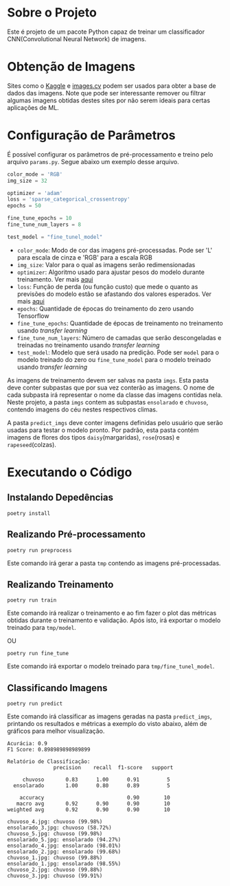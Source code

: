 # Sobre o Projeto

Este é projeto de um pacote Python capaz de treinar um classificador CNN(Convolutional Neural Network) de imagens.

# Obtenção de Imagens

Sites como o [Kaggle](https://www.kaggle.com/) e [images.cv](https://images.cv/) podem ser usados para obter a base de dados das imagens. Note que pode ser interessante remover ou filtrar algumas imagens obtidas destes sites por não serem ideais para certas aplicações de ML.

# Configuração de Parâmetros

É possível configurar os parâmetros de pré-processamento e treino pelo arquivo `params.py`. Segue abaixo um exemplo desse arquivo.

```python
color_mode = 'RGB'
img_size = 32

optimizer = 'adam'
loss = 'sparse_categorical_crossentropy'
epochs = 50

fine_tune_epochs = 10
fine_tune_num_layers = 8

test_model = "fine_tunel_model"
```

* `color_mode`: Modo de cor das imagens pré-processadas. Pode ser 'L' para escala de cinza e 'RGB' para a escala RGB
* `img_size`: Valor para o qual as imagens serão redimensionadas
* `optimizer`: Algoritmo usado para ajustar pesos do modelo durante treinamento. Ver mais [aqui](https://keras.io/api/optimizers/)
* `loss`: Função de perda (ou função custo) que mede o quanto as previsões do modelo estão se afastando dos valores esperados. Ver mais [aqui](https://keras.io/api/losses/)
* `epochs`: Quantidade de épocas do treinamento do zero usando Tensorflow
* `fine_tune_epochs`: Quantidade de épocas de treinamento no treinamento usando *transfer learning*
* `fine_tune_num_layers`: Número de camadas que serão descongeladas e treinadas no treinamento usando *transfer learning*
* `test_model`: Modelo que será usado na predição. Pode ser `model` para o modelo treinado do zero ou `fine_tune_model` para o modelo treinado usando *transfer learning*

As imagens de treinamento devem ser salvas na pasta `imgs`. Esta pasta deve conter subpastas que por sua vez conterão as imagens. O nome de cada subpasta irá representar o nome da classe das imagens contidas nela. Neste projeto, a pasta `imgs` contem as subpastas `ensolarado` e `chuvoso`, contendo imagens do céu nestes respectivos climas.

A pasta `predict_imgs` deve conter imagens definidas pelo usuário que serão usadas para testar o modelo pronto. Por padrão, esta pasta contém imagens de flores dos tipos `daisy`(margaridas), `rose`(rosas) e `rapeseed`(colzas).

# Executando o Código

## Instalando Depedências

`poetry install`

## Realizando Pré-processamento

`poetry run preprocess`

Este comando irá gerar a pasta `tmp` contendo as imagens pré-processadas.

## Realizando Treinamento

`poetry run train`

Este comando irá realizar o treinamento e ao fim fazer o plot das métricas obtidas durante o treinamento e validação. Após isto, irá exportar o modelo treinado para `tmp/model`.

OU

`poetry run fine_tune`

Este comando irá exportar o modelo treinado para `tmp/fine_tunel_model`.

## Classificando Imagens

`poetry run predict`

Este comando irá classificar as imagens geradas na pasta `predict_imgs`, printando os resultados e métricas a exemplo do visto abaixo, além de gráficos para melhor visualização.

```
Acurácia: 0.9
F1 Score: 0.898989898989899

Relatório de Classificação:
               precision    recall  f1-score   support

     chuvoso       0.83      1.00      0.91         5
  ensolarado       1.00      0.80      0.89         5

    accuracy                           0.90        10
   macro avg       0.92      0.90      0.90        10
weighted avg       0.92      0.90      0.90        10

chuvoso_4.jpg: chuvoso (99.98%)
ensolarado_3.jpg: chuvoso (58.72%)
chuvoso_5.jpg: chuvoso (99.98%)
ensolarado_5.jpg: ensolarado (94.27%)
ensolarado_4.jpg: ensolarado (98.01%)
ensolarado_2.jpg: ensolarado (99.68%)
chuvoso_1.jpg: chuvoso (99.88%)
ensolarado_1.jpg: ensolarado (98.55%)
chuvoso_2.jpg: chuvoso (99.88%)
chuvoso_3.jpg: chuvoso (99.91%)
```

